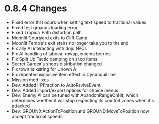 # 0.8.4 Changes #

* Fixed error that ocurs when setting text speed to fractional values
* Fixed test grounds loading error
* Fixed Tropical Path distortion path
* Moonlit Courtyard exits to Cliff Camp
* Moonlit Temple's exit stairs no longer take you to the end
* Fix ally AI interacting with dojo NPCs
* Fix AI handling of jaboca, rowap, enigma berries
* Fix Split Up Tactic camping on shop items
* Secret Garden's shops distribution changed
* Fix town talkstring for Unown A
* Fix repeated exclusive item effect in Cyndaquil line
* Mission mod fixes
* Dev: Added HPFraction to AutoReviveEvent
* Dev: Added import/export options for choice menus
* Dev: Enemy AI can be tuned with AbandonRangeOnHit, which determines whether it will stop respecting its comfort zones when it's attacked
* Dev: GROUND:ActionToPosition and GROUND:MoveToPosition now accept fractional speeds